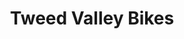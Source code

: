 ---
title: "Tweed Valley Bikes"
url: /innerleithen/tweed-valley-bikes-high-street/
shop: bicycle
---